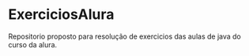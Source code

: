 # ExerciciosAlura
 Repositorio proposto para resolução de exercicios das aulas de java do curso da alura.
